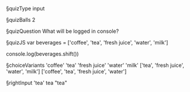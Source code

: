 §quizType
input

§quizBalls
2

§quizQuestion
What will be logged in console?


§quizJS
var beverages = ['coffee', 'tea', 'fresh juice', 'water', 'milk']

console.log(beverages.shift())


§choiceVariants
'coffee'
'tea'
'fresh juice'
'water'
'milk'
['tea', 'fresh juice', 'water', 'milk']
['coffee', 'tea', 'fresh juice', 'water']


§rightInput
'tea'
tea
"tea"
